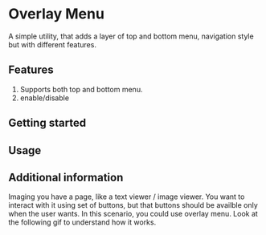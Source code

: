 # Overlay Menu

A simple utility, that adds a layer of top and bottom menu, navigation style but with different features.

## Features

1. Supports both top and bottom menu.
2. enable/disable 

## Getting started

## Usage

## Additional information

Imaging you have a page, like a text viewer / image viewer. You want to interact with it using set of buttons, but that buttons should be availble only when the user wants. 
In this scenario, you could use overlay menu. Look at the following gif to understand how it works.
